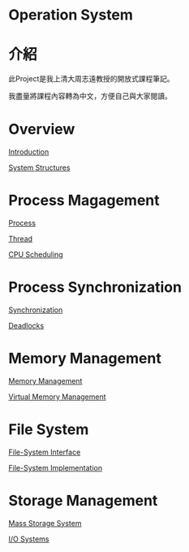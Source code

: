 # Operation System

# 介紹

此Project是我上清大周志遠教授的開放式課程筆記。

我盡量將課程內容轉為中文，方便自己與大家閱讀。

# Overview

[Introduction](Operation%20System%20df8526c5afd2430b943828502e609259/Introduction%203ae691b09bd04518a68acf0cfd2a97d8.md)

[System Structures](Operation%20System%20df8526c5afd2430b943828502e609259/System%20Structures%2019c1bbd1f267451aabc8a515bab19138.md)

# Process Magagement

[Process](Operation%20System%20df8526c5afd2430b943828502e609259/Process%20c75be610f46e4050b23b6266cfbd364b.md)

[Thread](Operation%20System%20df8526c5afd2430b943828502e609259/Thread%20e6aa613130ad4b79bec2cb66c00281c8.md)

[CPU Scheduling](Operation%20System%20df8526c5afd2430b943828502e609259/CPU%20Scheduling%201f11c50db8904406a24d6bae2aec3073.md)

# Process Synchronization

[Synchronization](Operation%20System%20df8526c5afd2430b943828502e609259/Synchronization%20d50e658a5b3a41568f48689acfcdcbe6.md)

[Deadlocks](Operation%20System%20df8526c5afd2430b943828502e609259/Deadlocks%2091aa5d1631dd4f288b07fa5deccc87bd.md)

# Memory Management

[Memory Management](Operation%20System%20df8526c5afd2430b943828502e609259/Memory%20Management%200b915bd7c9b04193a9ce2f96df99a026.md)

[Virtual Memory Management](Operation%20System%20df8526c5afd2430b943828502e609259/Virtual%20Memory%20Management%2024c331dc081a4b74973c36fd030c64c4.md)

# File System

[File-System Interface](Operation%20System%20df8526c5afd2430b943828502e609259/File-System%20Interface%20fe26425da2e6450ab45322885298de43.md)

[File-System Implementation](Operation%20System%20df8526c5afd2430b943828502e609259/File-System%20Implementation%20115927b509084f5aa5eba93b168546f4.md)

# Storage Management

[Mass Storage System](Operation%20System%20df8526c5afd2430b943828502e609259/Mass%20Storage%20System%20e2a6e70bebab432f904b6b0c108daad5.md)

[I/O Systems](Operation%20System%20df8526c5afd2430b943828502e609259/I%20O%20Systems%203aec111c19484e9fa3896ce312f140dc.md)